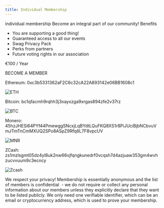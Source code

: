 ```yaml
---
title: Individual Membership
---
```


individual membership
Become an integral part of our community!
Benefits
- You are supporting a good thing!
- Guaranteed access to all our events
- Swag Privacy Pack
- Perks from partners
- Future voting rights in our association

€100 / Year

BECOME A MEMBER

Ethereum: 0xc3b5331362aF2C6c32cA22A893142e06BB1608c1

![ETH](https://github.com/web3privacy/docs/assets/101947219/5fe894e4-8135-48e4-8632-77cd50e7a289)

Bitcoin: bc1qfacmh9rqhh3j3xayxzga9xrgas894zfe2v37rz

![BTC](https://github.com/web3privacy/docs/assets/101947219/ca812e7b-b8a9-4045-bdfb-7df0f139a54c)

Monero: 45hzJHESi64PYf44PmewggSNcxjLqBYdtLQuFKQ8XS1r8PiJUciBjbNCbvuVmJTmTnCmMXUQ2SPo8ASpZ9Rfq6L7F8vpcUV

![MNR](https://github.com/web3privacy/docs/assets/101947219/593dfdcb-30d6-4757-82ba-6252483c05d2)

ZCash: zs1mzlsgmt05dz4yl8uk2nw66vjfqngkunedrf0vcqsh7d4azjuaw353gm4wvhzucvvuum9c3ecncy

![Zcash](https://github.com/web3privacy/docs/assets/101947219/cbebe094-8175-446a-8ddc-f8cebd293120)

We respect your privacy!
Membership is essentially anonymous and the list of members is confidential  - we do not require or collect any personal information about our members unless they explicitly declare that they want to be listed publicly.
We only need one verifiable identifier, which can be an email or cryptocurrency address, which is used to prove your membership.
